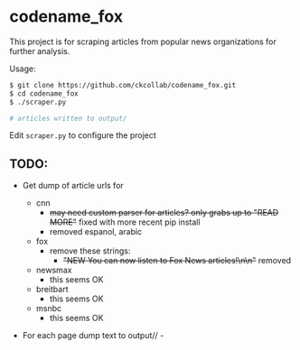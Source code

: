 # codename_fox

This project is for scraping articles from popular news organizations for further analysis.


Usage:

```bash
$ git clone https://github.com/ckcollab/codename_fox.git
$ cd codename_fox
$ ./scraper.py

# articles written to output/
```

Edit `scraper.py` to configure the project

## TODO:

 - Get dump of article urls for
   - cnn
     - ~~may need custom parser for articles? only grabs up to "READ MORE"~~ fixed with more recent pip install
     - removed espanol, arabic
   - fox
     - remove these strings:
       - ~~"NEW You can now listen to Fox News articles!\n\n"~~ removed
   - newsmax
     - this seems OK
   - breitbart
     - this seems OK
   - msnbc
     - this seems OK

 - For each page dump text to output/<org name>/<date> - <title>.txt

 - Use pool to fetch articles?

 - For each set of article urls, comb through them and find problems
   - espanol?
   - arabic?
   - videos?
   - need to remove non-english stuff
